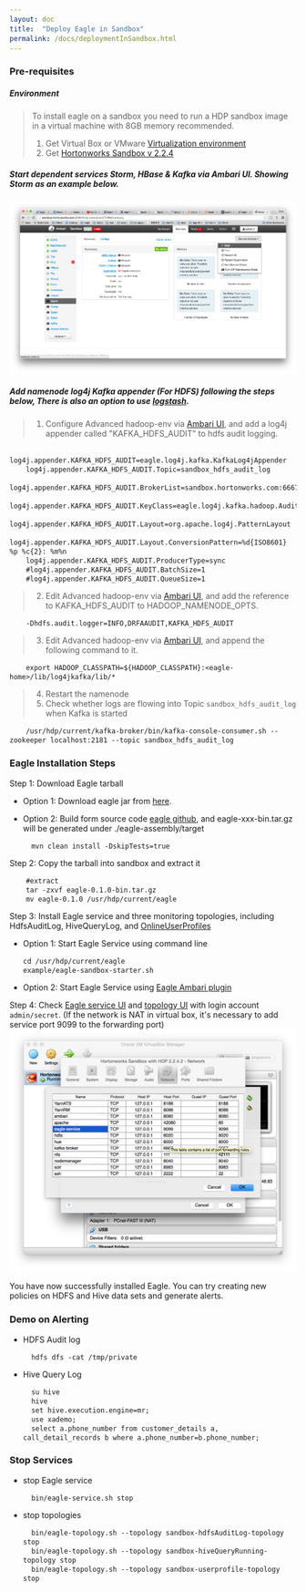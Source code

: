 ```yaml
---
layout: doc
title:  "Deploy Eagle in Sandbox"
permalink: /docs/deploymentInSandbox.html
---
```



### Pre-requisites

##### Environment
> To install eagle on a sandbox you need to run a HDP sandbox image in a virtual machine with 8GB memory recommended.
>
> 1. Get Virtual Box or VMware [Virtualization environment](http://hortonworks.com/products/hortonworks-sandbox/#install)  
> 2. Get [Hortonworks Sandbox v 2.2.4](http://hortonworks.com/products/hortonworks-sandbox/#archive)

##### Start dependent services Storm, HBase & Kafka via Ambari UI. Showing Storm as an example below.
![Restart Services](/images/docs/startStorm.png "Services")

##### Add namenode log4j Kafka appender (For HDFS) following the steps below, There is also an option to use [logstash](/docs/importHDFSAuditLog.html).
>
> 1. Configure Advanced hadoop-env via [Ambari UI](http://localhost:8080/#/main/services/HDFS/configs), and add a log4j appender called "KAFKA_HDFS_AUDIT" to hdfs audit logging.
>
        log4j.appender.KAFKA_HDFS_AUDIT=eagle.log4j.kafka.KafkaLog4jAppender
        log4j.appender.KAFKA_HDFS_AUDIT.Topic=sandbox_hdfs_audit_log
        log4j.appender.KAFKA_HDFS_AUDIT.BrokerList=sandbox.hortonworks.com:6667
        log4j.appender.KAFKA_HDFS_AUDIT.KeyClass=eagle.log4j.kafka.hadoop.AuditLogKeyer
        log4j.appender.KAFKA_HDFS_AUDIT.Layout=org.apache.log4j.PatternLayout
        log4j.appender.KAFKA_HDFS_AUDIT.Layout.ConversionPattern=%d{ISO8601} %p %c{2}: %m%n
        log4j.appender.KAFKA_HDFS_AUDIT.ProducerType=sync
        #log4j.appender.KAFKA_HDFS_AUDIT.BatchSize=1
        #log4j.appender.KAFKA_HDFS_AUDIT.QueueSize=1
> 2. Edit Advanced hadoop-env via [Ambari UI](http://localhost:8080/#/main/services/HDFS/configs), and add the reference to KAFKA_HDFS_AUDIT to HADOOP_NAMENODE_OPTS.
>
        -Dhdfs.audit.logger=INFO,DRFAAUDIT,KAFKA_HDFS_AUDIT
> 3. Edit Advanced hadoop-env via [Ambari UI](http://localhost:8080/#/main/services/HDFS/configs), and append the following command to it.
>
        export HADOOP_CLASSPATH=${HADOOP_CLASSPATH}:<eagle-home>/lib/log4jkafka/lib/*
> 4. Restart the namenode
> 5. Check whether logs are flowing into Topic `sandbox_hdfs_audit_log` when Kafka is started
>
        /usr/hdp/current/kafka-broker/bin/kafka-console-consumer.sh --zookeeper localhost:2181 --topic sandbox_hdfs_audit_log


### Eagle Installation Steps

Step 1: Download Eagle tarball

* Option 1: Download eagle jar from [here](http://xyz.com).

* Option 2: Build form source code [eagle github](https://github.xyz.com/eagle/eagle/tree/release1.0), and eagle-xxx-bin.tar.gz will be generated under ./eagle-assembly/target

        mvn clean install -DskipTests=true

Step 2: Copy the tarball into sandbox and extract it

        #extract
        tar -zxvf eagle-0.1.0-bin.tar.gz
        mv eagle-0.1.0 /usr/hdp/current/eagle

Step 3: Install Eagle service and three monitoring topologies, including HdfsAuditLog, HiveQueryLog, and [OnlineUserProfiles](/docs/onlineUserProfiles.html)

* Option 1: Start Eagle Service using command line

      cd /usr/hdp/current/eagle
      example/eagle-sandbox-starter.sh

* Option 2: Start Eagle Service using [Eagle Ambari plugin](/docs/ambariPluginInstall.html)

Step 4: Check [Eagle service UI](http://sandbox.hortonworks.com:9099/eagle-service) and [topology UI](http://sandbox.hortonworks.com:8744) with login account `admin/secret`.
(If the network is NAT in virtual box, it's necessary to add service port 9099 to the forwarding port)
![Forwarding Port](/images/docs/eagleService.png)

You have now successfully installed Eagle. You can try creating new policies on HDFS and Hive data sets and generate alerts.


### Demo on Alerting

* HDFS Audit log

        hdfs dfs -cat /tmp/private

* Hive Query Log

        su hive
        hive
        set hive.execution.engine=mr;
        use xademo;
        select a.phone_number from customer_details a, call_detail_records b where a.phone_number=b.phone_number;

### Stop Services

* stop Eagle service

        bin/eagle-service.sh stop

* stop topologies

        bin/eagle-topology.sh --topology sandbox-hdfsAuditLog-topology stop
        bin/eagle-topology.sh --topology sandbox-hiveQueryRunning-topology stop
        bin/eagle-topology.sh --topology sandbox-userprofile-topology stop


